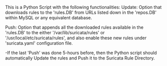 This is a Python Script with the following functionalities:
  Update: Option that downloads rules to the 'rules.DB' from URLs listed down in the 'repos.DB' within MySQL or any equivalent database.
  
  Push: Option that appends all the downloaded rules available in the 'rules.DB' to the either '/var/lib/suricata/rules' or '/usr/local/etc/suricata/rules', and also enable these new rules under 'suricata.yaml' configuration file.
  
  -If the last 'Push' was done 5-hours before, then the Python script should automatically Update the rules and Push it to the Suricata Rule Directory.
